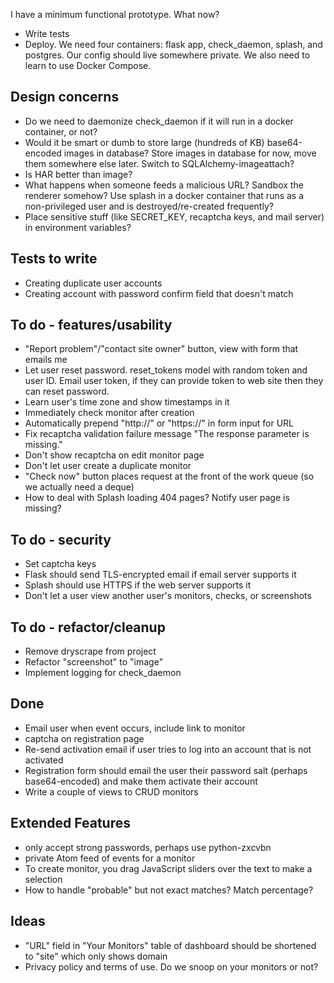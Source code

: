 I have a minimum functional prototype. What now?
- Write tests
- Deploy. We need four containers: flask app, check_daemon, splash, and postgres. Our config should live somewhere private. We also need to learn to use Docker Compose.

## Design concerns
- Do we need to daemonize check_daemon if it will run in a docker container, or not?
- Would it be smart or dumb to store large (hundreds of KB) base64-encoded images in database? Store images in database for now, move them somewhere else later. Switch to SQLAlchemy-imageattach?
- Is HAR better than image?
- What happens when someone feeds a malicious URL? Sandbox the renderer somehow? Use splash in a docker container that runs as a non-privileged user and is destroyed/re-created frequently?
- Place sensitive stuff (like SECRET_KEY, recaptcha keys, and mail server) in environment variables?

## Tests to write
- Creating duplicate user accounts
- Creating account with password confirm field that doesn't match

## To do - features/usability
- "Report problem"/"contact site owner" button, view with form that emails me
- Let user reset password. reset_tokens model with random token and user ID. Email user token, if they can provide token to web site then they can reset password.
- Learn user's time zone and show timestamps in it
- Immediately check monitor after creation
- Automatically prepend "http://" or "https://" in form input for URL
- Fix recaptcha validation failure message "The response parameter is missing."
- Don't show recaptcha on edit monitor page
- Don't let user create a duplicate monitor
- "Check now" button places request at the front of the work queue (so we actually need a deque)
- How to deal with Splash loading 404 pages? Notify user page is missing?

## To do - security
- Set captcha keys
- Flask should send TLS-encrypted email if email server supports it
- Splash should use HTTPS if the web server supports it
- Don't let a user view another user's monitors, checks, or screenshots

## To do - refactor/cleanup
- Remove dryscrape from project
- Refactor "screenshot" to "image"
- Implement logging for check_daemon

## Done
- Email user when event occurs, include link to monitor
- captcha on registration page
- Re-send activation email if user tries to log into an account that is not activated
- Registration form should email the user their password salt (perhaps base64-encoded) and make them activate their account
- Write a couple of views to CRUD monitors

## Extended Features
- only accept strong passwords, perhaps use python-zxcvbn
- private Atom feed of events for a monitor
- To create monitor, you drag JavaScript sliders over the text to make a selection
- How to handle "probable" but not exact matches? Match percentage?

## Ideas
- "URL" field in "Your Monitors" table of dashboard should be shortened to "site" which only shows domain
- Privacy policy and terms of use. Do we snoop on your monitors or not?